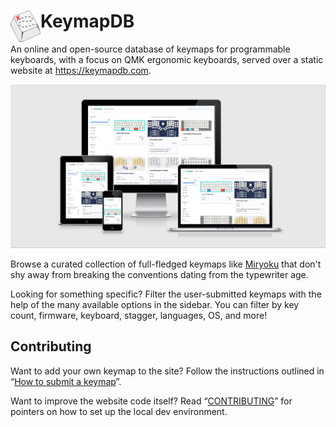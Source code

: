 <h1><img src="src/assets/svg/logo/light.svg" alt="Treasure map on a keycap" height=50px align="left">KeymapDB</h1>


An online and open-source database of keymaps for programmable keyboards, with a focus on QMK ergonomic keyboards, served over a static website at https://keymapdb.com.

![Screenshots of keymapdb.com on all devices by ami.responsivedesign.is](screens_mock.png)

Browse a curated collection of full-fledged keymaps like [Miryoku](https://keymapdb.com/manna_harbour) that don't shy away from breaking the conventions dating from the typewriter age.

Looking for something specific? Filter the user-submitted keymaps with the help of the many available options in the sidebar. You can filter by key count, firmware, keyboard, stagger, languages, OS, and more!

## Contributing

Want to add your own keymap to the site? Follow the instructions outlined in “[How to submit a keymap](how_to_submit_a_keymap.md)”.

Want to improve the website code itself? Read “[CONTRIBUTING](CONTRIBUTING.md)” for pointers on how to set up the local dev environment.

